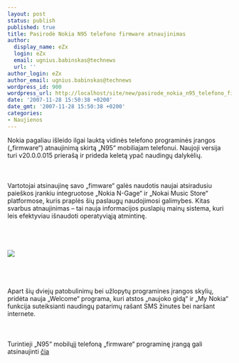```yaml
---
layout: post
status: publish
published: true
title: Pasirodė Nokia N95 telefono firmware atnaujinimas
author:
  display_name: eZx
  login: eZx
  email: ugnius.babinskas@technews
  url: ''
author_login: eZx
author_email: ugnius.babinskas@technews
wordpress_id: 900
wordpress_url: http://localhost/site/new/pasirode_nokia_n95_telefono_firmware_atnaujinimas/
date: '2007-11-28 15:50:38 +0200'
date_gmt: '2007-11-28 15:50:38 +0200'
categories:
- Naujienos
---
```

<p>Nokia pagaliau išleido ilgai lauktą vidinės telefono programinės įrangos („firmware“) atnaujinimą skirtą „N95“ mobiliajam telefonui. Naujoji versija turi v20.0.0.015 prierašą ir prideda keletą ypač naudingų dalykėlių.<br />
<br><br />
<br>Vartotojai atsinaujinę savo „fimware“ galės naudotis naujai atsiradusiu paieškos įrankiu integruotose „Nokia N-Gage“ ir „Nokai Music Store“ platformose, kuris praplės šių paslaugų naudojimosi galimybes. Kitas svarbus atnaujinimas – tai nauja informacijos puslapių mainų sistema, kuri leis efektyviau išnaudoti operatyviąją atmintinę.<br />
<br><br />
<br><br><img src="http://blog.digitalhomemag.com/resources/digitalhome/nokiahq.jpg"><br><br />
<br><br />
<br>Apart šių dviejų patobulinimų bei užlopytų programines įrangos skylių, pridėta nauja „Welcome“ programa, kuri atstos „naujoko gidą“ ir „My Nokia“ funkcija suteiksianti naudingų patarimų rašant SMS žinutes bei naršant internete.<br />
<br><br />
<br>Turintieji „N95“ mobilųjį telefoną „firmware“ programinę įrangą gali atsinaujinti <a class="ns" href="http://www.nokia.com/softwareupdater">čia</a><br />
<br></p>
